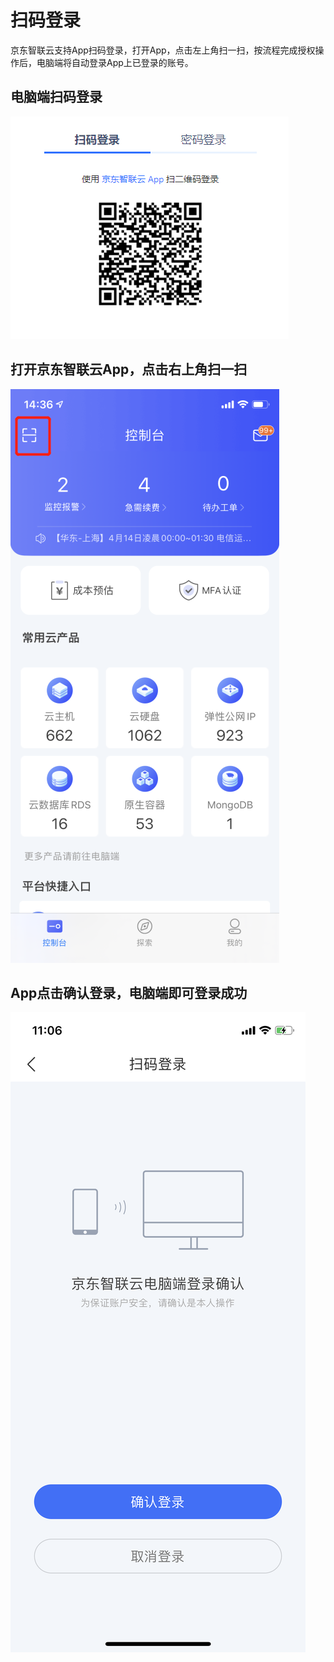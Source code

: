 # 扫码登录
京东智联云支持App扫码登录，打开App，点击左上角扫一扫，按流程完成授权操作后，电脑端将自动登录App上已登录的账号。
## 电脑端扫码登录

![](../../../../image/JdcloudApp/PC扫码登录.png)

## 打开京东智联云App，点击右上角扫一扫

![](../../../../image/JdcloudApp/APP扫一扫.png)

## App点击确认登录，电脑端即可登录成功

![](../../../../image/JdcloudApp/APP扫码登录.png)
